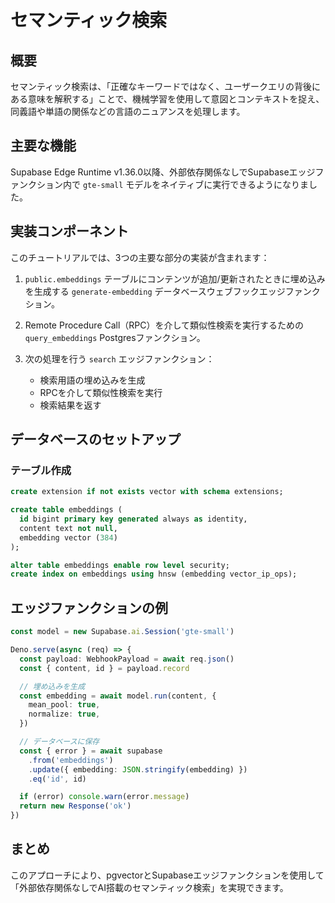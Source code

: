 # セマンティック検索

## 概要

セマンティック検索は、「正確なキーワードではなく、ユーザークエリの背後にある意味を解釈する」ことで、機械学習を使用して意図とコンテキストを捉え、同義語や単語の関係などの言語のニュアンスを処理します。

## 主要な機能

Supabase Edge Runtime v1.36.0以降、外部依存関係なしでSupabaseエッジファンクション内で `gte-small` モデルをネイティブに実行できるようになりました。

## 実装コンポーネント

このチュートリアルでは、3つの主要な部分の実装が含まれます：

1. `public.embeddings` テーブルにコンテンツが追加/更新されたときに埋め込みを生成する `generate-embedding` データベースウェブフックエッジファンクション。

2. Remote Procedure Call（RPC）を介して類似性検索を実行するための `query_embeddings` Postgresファンクション。

3. 次の処理を行う `search` エッジファンクション：
   - 検索用語の埋め込みを生成
   - RPCを介して類似性検索を実行
   - 検索結果を返す

## データベースのセットアップ

### テーブル作成

```sql
create extension if not exists vector with schema extensions;

create table embeddings (
  id bigint primary key generated always as identity,
  content text not null,
  embedding vector (384)
);

alter table embeddings enable row level security;
create index on embeddings using hnsw (embedding vector_ip_ops);
```

## エッジファンクションの例

```typescript
const model = new Supabase.ai.Session('gte-small')

Deno.serve(async (req) => {
  const payload: WebhookPayload = await req.json()
  const { content, id } = payload.record

  // 埋め込みを生成
  const embedding = await model.run(content, {
    mean_pool: true,
    normalize: true,
  })

  // データベースに保存
  const { error } = await supabase
    .from('embeddings')
    .update({ embedding: JSON.stringify(embedding) })
    .eq('id', id)

  if (error) console.warn(error.message)
  return new Response('ok')
})
```

## まとめ

このアプローチにより、pgvectorとSupabaseエッジファンクションを使用して「外部依存関係なしでAI搭載のセマンティック検索」を実現できます。
